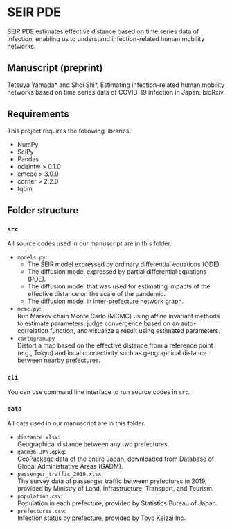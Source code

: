 # SEIR PDE

SEIR PDE estimates effective distance based on time series data of infection, enabling us to understand infection-related human mobility networks. 

## Manuscript (preprint)
Tetsuya Yamada* and Shoi Shi*, Estimating infection-related human mobility networks based on time series data of COVID-19 infection in Japan. bioRxiv. 

## Requirements
This project requires the following libraries.
- NumPy
- SciPy
- Pandas
- odeintw > 0.1.0
- emcee > 3.0.0
- corner > 2.2.0
- tqdm

## Folder structure
### `src`
All source codes used in our manuscript are in this folder. 
- `models.py`: 
    - The SEIR model expressed by ordinary differential equations (ODE)
    - The diffusion model expressed by partial differential equations (PDE). 
    - The diffusion model that was used for estimating impacts of the effective distance on the scale of the pandemic. 
    - The diffusion model in inter-prefecture network graph. 
- `mcmc.py`:\
Run Markov chain Monte Carlo (MCMC) using affine invariant methods to estimate parameters, judge convergence based on an auto-correlation function, and visualize a result using estimated parameters. 
- `cartogram.py`\
Distort a map based on the effective distance from a reference point (e.g., Tokyo) and local connectivity such as geographical distance between nearby prefectures. 

### `cli`
You can use command line interface to run source codes in `src`. 

### `data`
All data used in our manuscript are in this folder. 
- `distance.xlsx`:\
Geographical distance between any two prefectures. 
- `gadm36_JPN.gpkg`:\
GeoPackage data of the entire Japan, downloaded from Database of Global Administrative Areas (GADM). 
- `passenger_traffic_2019.xlsx`:\
The survey data of passenger traffic between prefectures in 2019, provided by Ministry of Land, Infrastructure, Transport, and Tourism. 
- `population.csv`:\
Population in each prefecture, provided by Statistics Bureau of Japan. 
- `prefectures.csv`:\
Infection status by prefecture, provided by [Toyo Keizai Inc](https://toyokeizai.net/sp/visual/tko/covid19/en.html). 

## 